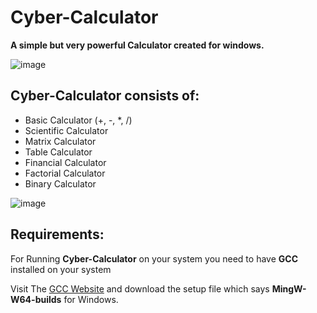 # Cyber-Calculator  

**A simple but very powerful Calculator created for windows.** 

![image](https://user-images.githubusercontent.com/80830020/126226521-663d837a-5e7c-40eb-86d4-19708266250a.png)

## Cyber-Calculator consists of:

* Basic Calculator (+, -, *, /)  
* Scientific Calculator  
* Matrix Calculator  
* Table Calculator  
* Financial Calculator  
* Factorial Calculator  
* Binary Calculator 

![image](https://user-images.githubusercontent.com/80830020/126229440-d38723d4-b25b-4fed-a2ff-178bdd925d84.png)

<!-- ![image](https://user-images.githubusercontent.com/80830020/126229154-1a31732b-b2ee-4f0f-bbec-bb91e184c77b.png) -->

<!-- ![image](https://user-images.githubusercontent.com/80830020/126228635-8c7695f2-0468-40cf-8666-60e6357c96bc.png) -->

## Requirements:

For Running **Cyber-Calculator** on your system you need to have **GCC** installed on your system

Visit The [GCC Website](http://mingw-w64.org/doku.php/download) and download the setup file which says **MingW-W64-builds** for Windows.  








<!-- http://mingw-w64.org/doku.php/download -->
